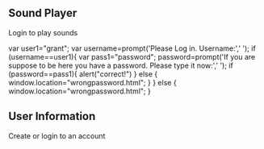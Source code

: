 
## Sound Player

<bold>Login to play sounds</bold>

var user1="grant";
var username=prompt('Please Log in. Username:',' ');
if (username==user1){
   var pass1="password";
   password=prompt('If you are suppose to be here you have a password. Please type                  it now:',' ');
    if (password==pass1){
        alert("correct!")
     }
    else {
        window.location="wrongpassword.html";
    }
}
else {
  window.location="wrongpassword.html";
}

## User Information

Create or login to an account
